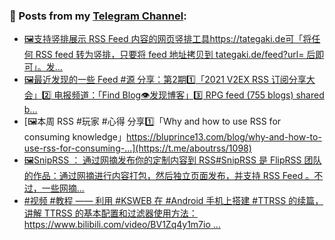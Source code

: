 ### 📰 Posts from my [Telegram Channel](https://t.me/s/aboutrss):
<!-- BLOG-POST-LIST:START -->
- [🖼支持竖排展示 RSS Feed 内容的网页竖排工具https://tategaki.de可「将任何 RSS feed 转为竖排，只要将 feed 地址拷贝到 tategaki.de/feed?url= 后即可」。发...](https://t.me/aboutrss/1100)
- [🖼最近发现的一些 Feed #源 分享：第2期1️⃣「2021 V2EX RSS 订阅分享大会」2️⃣ 电报频道：「Find Blog👁发现博客」3️⃣ RPG feed (755 blogs) shared b...](https://t.me/aboutrss/1099)
- [🖼本周 RSS #玩家 #心得 分享1️⃣「Why and how to use RSS for consuming knowledge」https://bluprince13.com/blog/why-and-how-to-use-rss-for-consuming-...](https://t.me/aboutrss/1098)
- [🖼SnipRSS ： 通过网摘发布你的定制内容到 RSS#SnipRSS 是 FlipRSS 团队的作品：通过网摘进行内容打包，然后独立页面发布，并支持 RSS Feed 。不过，一些网摘...](https://t.me/aboutrss/1097)
- [#视频 #教程 —— 利用 #KSWEB 在 #Android 手机上搭建 #TTRSS 的续篇，讲解 TTRSS 的基本配置和过滤器使用方法：https://www.bilibili.com/video/BV1Zq4y1m7io ...](https://t.me/aboutrss/1096)
<!-- BLOG-POST-LIST:END -->

<!--
**AboutRSS/AboutRSS** is a ✨ _special_ ✨ repository because its `README.md` (this file) appears on your GitHub profile.

Here are some ideas to get you started:

- 🔭 I’m currently working on ...
- 🌱 I’m currently learning ...
- 👯 I’m looking to collaborate on ...
- 🤔 I’m looking for help with ...
- 💬 Ask me about ...
- 📫 How to reach me: ...
- 😄 Pronouns: ...
- ⚡ Fun fact: ...
-->
